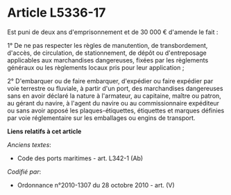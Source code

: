 # Article L5336-17

Est puni de deux ans d'emprisonnement et de 30 000 € d'amende le fait :

1° De ne pas respecter les règles de manutention, de transbordement, d'accès, de circulation, de stationnement, de dépôt ou
d'entreposage applicables aux marchandises dangereuses, fixées par les règlements généraux ou les règlements locaux pris pour
leur application ;

2° D'embarquer ou de faire embarquer, d'expédier ou faire expédier par voie terrestre ou fluviale, à partir d'un port, des
marchandises dangereuses sans en avoir déclaré la nature à l'armateur, au capitaine, maître ou patron, au gérant du navire, à
l'agent du navire ou au commissionnaire expéditeur ou sans avoir apposé les plaques-étiquettes, étiquettes et marques
définies par voie réglementaire sur les emballages ou engins de transport.

**Liens relatifs à cet article**

_Anciens textes_:

  - Code des ports maritimes - art. L342-1 (Ab)

_Codifié par_:

  - Ordonnance n°2010-1307 du 28 octobre 2010 - art. (V)
